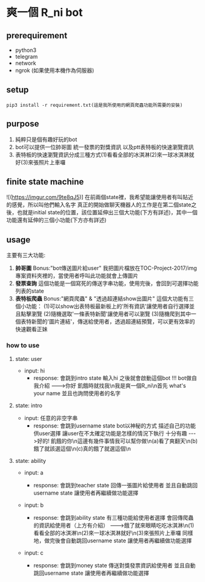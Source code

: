 # 爽一個 R_ni bot

## prerequirement
 - python3
 - telegram
 - network
 - ngrok (如果使用本機作為伺服器)

## setup
    pip3 install -r requirement.txt(這是我所使用的網頁爬蟲功能所需要的安裝)

## purpose
1. 純粹只是個有趣好玩的bot
2. bot可以提供一位帥哥圖 統一發票的對獎資訊 以及ptt表特板的快速瀏覽資訊
3. 表特板的快速瀏覽資訊分成三種方式(1)看看全部的冰淇淋(2)來一球冰淇淋就好(3)來張照片上車囉

## finite state machine
![(https://imgur.com/9te8qJ5)]
在前兩個state裡，我希望能讓使用者有叫貼近的感覺，所以叫他們輸入名字
真正的開始做聊天機器人的工作是在第二個state之後，也就是initial state的位置，該位置延伸出三個大功能(下方有詳述)，其中一個功能還有延伸的三個小功能(下方亦有詳述)

## usage
主要有三大功能:
1. **帥哥圖**
Bonus:"bot傳送圖片給user"
我把圖片檔放在TOC-Project-2017/img專案資料夾裡的，當使用者呼叫此功能就會上傳圖片
2. **發票查詢**
這個功能是一個寫死的傳送字串功能，使用完後，會回到可選擇功能列表的state
3. **表特板爬蟲**
Bonus:"網頁爬蟲" & "透過超連結show出圖片"
這個大功能有三個小功能：
    (1)可以show出表特板最新板上的'所有資訊'讓使用者自行選擇並且點擊瀏覽
    (2)隨機選取'一條表特新聞'讓使用者可以瀏覽
    (3)隨機爬到其中一個表特新聞的'圖片連結'，傳送給使用者，透過超連結預覽，可以更有效率的快速觀看正妹

### how to use
1. state: user
    - input: hi
        - response: 
            會跳到intro state
            輸入hi 之後就會啟動這個bot !!!
            bot做自我介紹
            --->你好 飢餓時就找我\n我是爽一個R_ni\n首先 what's your name
            並且也詢問使用者的名字

2. state: intro
    - input: 任意的非空字串
        - response:
            會跳到username state
            bot以神秘的方式 描述自己的功能供user選擇
            讓user在不太確定功能是怎樣的情況下執行 十分有趣
            --->好的! 飢餓的你\n這邊有幾件事情我可以幫你做\n(a)看了爽翻天\n(b)餓了就該選這個\n(c)真的餓了就選這個\n


3. state: ability
    - input: a
        - response:
            會跳到teacher state
            回傳一張圖片給使用者 並且自動跳回username state 讓使用者再繼續做功能選擇

    - input: b
        - response:
            會跳到ability state
            有三種功能給使用者選擇 會回傳爬蟲的資訊給使用者（上方有介紹）
            --->餓了就來眼睛吃吃冰淇淋\n(1)看看全部的冰淇淋\n(2)來一球冰淇淋就好\n(3)來張照片上車囉
            同樣地，做完後會自動跳回username state 讓使用者再繼續做功能選擇

    - input: c
        - response:
            會跳到money state
            傳送對獎發票資訊給使用者 並且自動跳回username state 讓使用者再繼續做功能選擇

